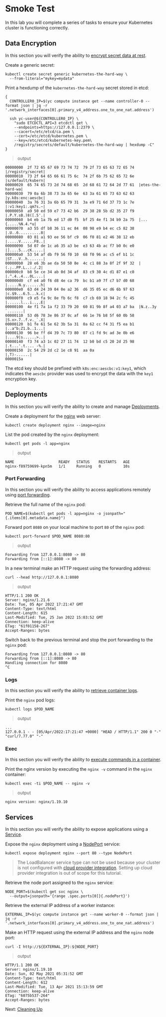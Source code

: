 # Smoke Test

In this lab you will complete a series of tasks to ensure your Kubernetes cluster is functioning correctly.

## Data Encryption

In this section you will verify the ability to [encrypt secret data at rest](https://kubernetes.io/docs/tasks/administer-cluster/encrypt-data/#verifying-that-data-is-encrypted).

Create a generic secret:

```
kubectl create secret generic kubernetes-the-hard-way \
  --from-literal="mykey=mydata"
```

Print a hexdump of the `kubernetes-the-hard-way` secret stored in etcd:

```
{
  CONTROLLER0_IP=$(yc compute instance get --name controller-0 --format json | jq -r '.network_interfaces[0].primary_v4_address.one_to_one_nat.address')

  ssh yc-user@${CONTROLLER0_IP} \
    "sudo ETCDCTL_API=3 etcdctl get \
    --endpoints=https://127.0.0.1:2379 \
    --cacert=/etc/etcd/ca.pem \
    --cert=/etc/etcd/kubernetes.pem \
    --key=/etc/etcd/kubernetes-key.pem\
    /registry/secrets/default/kubernetes-the-hard-way | hexdump -C"
}
```

> output

```
00000000  2f 72 65 67 69 73 74 72  79 2f 73 65 63 72 65 74  |/registry/secret|
00000010  73 2f 64 65 66 61 75 6c  74 2f 6b 75 62 65 72 6e  |s/default/kubern|
00000020  65 74 65 73 2d 74 68 65  2d 68 61 72 64 2d 77 61  |etes-the-hard-wa|
00000030  79 0a 6b 38 73 3a 65 6e  63 3a 61 65 73 63 62 63  |y.k8s:enc:aescbc|
00000040  3a 76 31 3a 6b 65 79 31  3a e9 71 6d 37 73 1c 7e  |:v1:key1:.qm7s.~|
00000050  a9 50 ed 59 e7 73 42 b6  29 38 28 5b d2 35 27 f9  |.P.Y.sB.)8([.5'.|
00000060  b4 eb 1a 7b ed 17 d0 f5  bf 25 4e f1 34 b9 2a 75  |...{.....%N.4.*u|
00000070  a3 55 df b8 36 11 ec 84  08 98 e9 b4 ec c5 82 38  |.U..6..........8|
00000080  03 81 a1 93 ee 56 bf c9  06 f0 81 e2 46 38 12 eb  |.....V......F8..|
00000090  5d 07 de 1c a6 35 a3 be  e3 63 4b ac f7 b0 0c e0  |]....5...cK.....|
000000a0  53 54 af db f9 56 f0 10  68 f0 96 ac c5 ef b1 1c  |ST...V..h.......|
000000b0  28 e6 3b ae da 50 50 8e  4c c1 88 3a 8f 2f 9f 32  |(.;..PP.L..:./.2|
000000c0  b8 5e ce 34 ab 0d 34 af  83 c9 30 4c d1 87 e1 c0  |.^.4..4...0L....|
000000d0  cf e4 a0 f6 d8 4e ca 79  bc b1 a9 7f c7 b7 d0 68  |.....N.y.......h|
000000e0  63 d4 24 39 04 0e a2 36  d6 35 05 ec d6 6b 97 63  |c.$9...6.5...k.c|
000000f0  c9 e5 fa 9c 8e fb 6c f8  c7 cb 69 18 94 2c fc 45  |......l...i..,.E|
00000100  4e f1 7a 1a f2 33 79 20  60 81 9b 8f a4 03 a7 ba  |N.z..3y `.......|
00000110  53 d6 78 3e 86 37 0c af  66 1e 76 b8 5f 60 0b 58  |S.x>.7..f.v._`.X|
00000120  b1 fe 61 5e 62 3b 5a 31  0a 62 cc f4 31 f5 ea b1  |..a^b;Z1.b..1...|
00000130  96 be ff d4 39 7c 73 80  07 c1 fd 9c ad 3e 0b e6  |....9|s......>..|
00000140  f3 74 a3 1c 02 27 11 74  12 b0 bd c5 20 2d 25 98  |.t...'.t.... -%.|
00000150  2c 54 29 2d c2 1e c8 91  aa 0a                    |,T)-......|
0000015a
```

The etcd key should be prefixed with `k8s:enc:aescbc:v1:key1`, which indicates the `aescbc` provider was used to encrypt the data with the `key1` encryption key.

## Deployments

In this section you will verify the ability to create and manage [Deployments](https://kubernetes.io/docs/concepts/workloads/controllers/deployment/).

Create a deployment for the [nginx](https://nginx.org/en/) web server:

```
kubectl create deployment nginx --image=nginx
```

List the pod created by the `nginx` deployment:

```
kubectl get pods -l app=nginx
```

> output

```
NAME                    READY   STATUS    RESTARTS   AGE
nginx-f89759699-kpn5m   1/1     Running   0          10s
```

### Port Forwarding

In this section you will verify the ability to access applications remotely using [port forwarding](https://kubernetes.io/docs/tasks/access-application-cluster/port-forward-access-application-cluster/).

Retrieve the full name of the `nginx` pod:

```
POD_NAME=$(kubectl get pods -l app=nginx -o jsonpath="{.items[0].metadata.name}")
```

Forward port `8080` on your local machine to port `80` of the `nginx` pod:

```
kubectl port-forward $POD_NAME 8080:80
```

> output

```
Forwarding from 127.0.0.1:8080 -> 80
Forwarding from [::1]:8080 -> 80
```

In a new terminal make an HTTP request using the forwarding address:

```
curl --head http://127.0.0.1:8080
```

> output

```
HTTP/1.1 200 OK
Server: nginx/1.21.6
Date: Tue, 05 Apr 2022 17:21:47 GMT
Content-Type: text/html
Content-Length: 615
Last-Modified: Tue, 25 Jan 2022 15:03:52 GMT
Connection: keep-alive
ETag: "61f01158-267"
Accept-Ranges: bytes
```

Switch back to the previous terminal and stop the port forwarding to the `nginx` pod:

```
Forwarding from 127.0.0.1:8080 -> 80
Forwarding from [::1]:8080 -> 80
Handling connection for 8080
^C
```

### Logs

In this section you will verify the ability to [retrieve container logs](https://kubernetes.io/docs/concepts/cluster-administration/logging/).

Print the `nginx` pod logs:

```
kubectl logs $POD_NAME
```

> output

```
...
127.0.0.1 - - [05/Apr/2022:17:21:47 +0000] "HEAD / HTTP/1.1" 200 0 "-" "curl/7.77.0" "-"
```

### Exec

In this section you will verify the ability to [execute commands in a container](https://kubernetes.io/docs/tasks/debug-application-cluster/get-shell-running-container/#running-individual-commands-in-a-container).

Print the nginx version by executing the `nginx -v` command in the `nginx` container:

```
kubectl exec -ti $POD_NAME -- nginx -v
```

> output

```
nginx version: nginx/1.19.10
```

## Services

In this section you will verify the ability to expose applications using a [Service](https://kubernetes.io/docs/concepts/services-networking/service/).

Expose the `nginx` deployment using a [NodePort](https://kubernetes.io/docs/concepts/services-networking/service/#type-nodeport) service:

```
kubectl expose deployment nginx --port 80 --type NodePort
```

> The LoadBalancer service type can not be used because your cluster is not configured with [cloud provider integration](https://kubernetes.io/docs/getting-started-guides/scratch/#cloud-provider). Setting up cloud provider integration is out of scope for this tutorial.

Retrieve the node port assigned to the `nginx` service:

```
NODE_PORT=$(kubectl get svc nginx \
  --output=jsonpath='{range .spec.ports[0]}{.nodePort}')
```

Retrieve the external IP address of a worker instance:

```
EXTERNAL_IP=$(yc compute instance get --name worker-0 --format json | jq -r '.network_interfaces[0].primary_v4_address.one_to_one_nat.address')
```

Make an HTTP request using the external IP address and the `nginx` node port:

```
curl -I http://${EXTERNAL_IP}:${NODE_PORT}
```

> output

```
HTTP/1.1 200 OK
Server: nginx/1.19.10
Date: Sun, 02 May 2021 05:31:52 GMT
Content-Type: text/html
Content-Length: 612
Last-Modified: Tue, 13 Apr 2021 15:13:59 GMT
Connection: keep-alive
ETag: "6075b537-264"
Accept-Ranges: bytes
```

Next: [Cleaning Up](14-cleanup.md)
